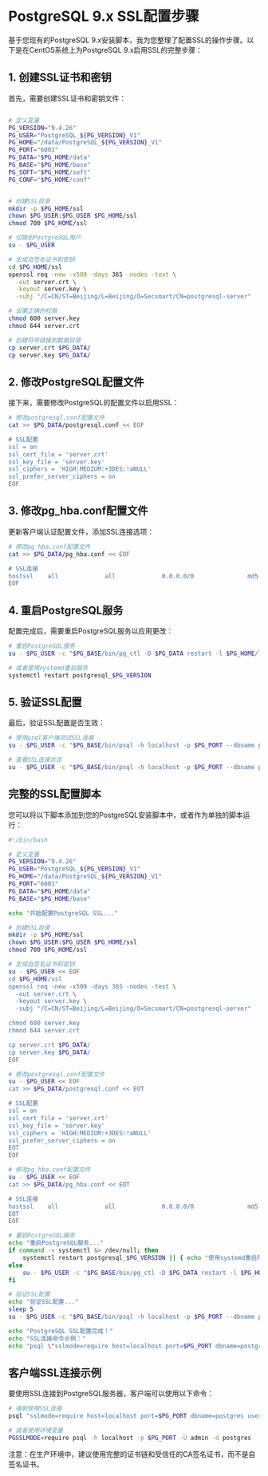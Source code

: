 # PostgreSQL 9.x SSL配置步骤

基于您现有的PostgreSQL 9.x安装脚本，我为您整理了配置SSL的操作步骤。以下是在CentOS系统上为PostgreSQL 9.x启用SSL的完整步骤：

## 1. 创建SSL证书和密钥

首先，需要创建SSL证书和密钥文件：

```bash

# 定义变量
PG_VERSION="9.4.26"
PG_USER="PostgreSQL_${PG_VERSION}_V1"
PG_HOME="/data/PostgreSQL_${PG_VERSION}_V1"
PG_PORT="6001"
PG_DATA="$PG_HOME/data"
PG_BASE="$PG_HOME/base"
PG_SOFT="$PG_HOME/soft"
PG_CONF="$PG_HOME/conf"


# 创建SSL目录
mkdir -p $PG_HOME/ssl
chown $PG_USER:$PG_USER $PG_HOME/ssl
chmod 700 $PG_HOME/ssl

# 切换到PostgreSQL用户
su - $PG_USER

# 生成自签名证书和密钥
cd $PG_HOME/ssl
openssl req -new -x509 -days 365 -nodes -text \
  -out server.crt \
  -keyout server.key \
  -subj "/C=CN/ST=Beijing/L=Beijing/O=Secsmart/CN=postgresql-server"

# 设置正确的权限
chmod 600 server.key
chmod 644 server.crt

# 创建符号链接到数据目录
cp server.crt $PG_DATA/
cp server.key $PG_DATA/


```

## 2. 修改PostgreSQL配置文件

接下来，需要修改PostgreSQL的配置文件以启用SSL：

```bash
# 修改postgresql.conf配置文件
cat >> $PG_DATA/postgresql.conf << EOF

# SSL配置
ssl = on
ssl_cert_file = 'server.crt'
ssl_key_file = 'server.key'
ssl_ciphers = 'HIGH:MEDIUM:+3DES:!aNULL'
ssl_prefer_server_ciphers = on
EOF
```

## 3. 修改pg_hba.conf配置文件

更新客户端认证配置文件，添加SSL连接选项：

```bash
# 修改pg_hba.conf配置文件
cat >> $PG_DATA/pg_hba.conf << EOF

# SSL连接
hostssl    all             all             0.0.0.0/0               md5
EOF
```

## 4. 重启PostgreSQL服务

配置完成后，需要重启PostgreSQL服务以应用更改：

```bash
# 重启PostgreSQL服务
su - $PG_USER -c "$PG_BASE/bin/pg_ctl -D $PG_DATA restart -l $PG_HOME/logfile.log"

# 或者使用systemd重启服务
systemctl restart postgresql_$PG_VERSION
```

## 5. 验证SSL配置

最后，验证SSL配置是否生效：

```bash
# 使用psql客户端测试SSL连接
su - $PG_USER -c "$PG_BASE/bin/psql -h localhost -p $PG_PORT --dbname postgres -c \"SHOW ssl;\""

# 查看SSL连接状态
su - $PG_USER -c "$PG_BASE/bin/psql -h localhost -p $PG_PORT --dbname postgres -c \"SELECT datname, usename, ssl, client_addr FROM pg_stat_ssl JOIN pg_stat_activity ON pg_stat_ssl.pid = pg_stat_activity.pid;\""
```

## 完整的SSL配置脚本

您可以将以下脚本添加到您的PostgreSQL安装脚本中，或者作为单独的脚本运行：

```bash
#!/bin/bash

# 定义变量
PG_VERSION="9.4.26"
PG_USER="PostgreSQL_${PG_VERSION}_V1"
PG_HOME="/data/PostgreSQL_${PG_VERSION}_V1"
PG_PORT="6001"
PG_DATA="$PG_HOME/data"
PG_BASE="$PG_HOME/base"

echo "开始配置PostgreSQL SSL..."

# 创建SSL目录
mkdir -p $PG_HOME/ssl
chown $PG_USER:$PG_USER $PG_HOME/ssl
chmod 700 $PG_HOME/ssl

# 生成自签名证书和密钥
su - $PG_USER << EOF
cd $PG_HOME/ssl
openssl req -new -x509 -days 365 -nodes -text \
  -out server.crt \
  -keyout server.key \
  -subj "/C=CN/ST=Beijing/L=Beijing/O=Secsmart/CN=postgresql-server"

chmod 600 server.key
chmod 644 server.crt

cp server.crt $PG_DATA/
cp server.key $PG_DATA/
EOF

# 修改postgresql.conf配置文件
su - $PG_USER << EOF
cat >> $PG_DATA/postgresql.conf << EOT

# SSL配置
ssl = on
ssl_cert_file = 'server.crt'
ssl_key_file = 'server.key'
ssl_ciphers = 'HIGH:MEDIUM:+3DES:!aNULL'
ssl_prefer_server_ciphers = on
EOT
EOF

# 修改pg_hba.conf配置文件
su - $PG_USER << EOF
cat >> $PG_DATA/pg_hba.conf << EOT

# SSL连接
hostssl    all             all             0.0.0.0/0               md5
EOT
EOF

# 重启PostgreSQL服务
echo "重启PostgreSQL服务..."
if command -v systemctl &> /dev/null; then
    systemctl restart postgresql_$PG_VERSION || { echo "使用systemd重启PostgreSQL服务失败"; exit 1; }
else
    su - $PG_USER -c "$PG_BASE/bin/pg_ctl -D $PG_DATA restart -l $PG_HOME/logfile.log" || { echo "重启PostgreSQL服务失败"; exit 1; }
fi

# 验证SSL配置
echo "验证SSL配置..."
sleep 5
su - $PG_USER -c "$PG_BASE/bin/psql -h localhost -p $PG_PORT --dbname postgres -c \"SHOW ssl;\"" || { echo "验证SSL配置失败"; exit 1; }

echo "PostgreSQL SSL配置完成！"
echo "SSL连接命令示例："
echo "psql \"sslmode=require host=localhost port=$PG_PORT dbname=postgres user=admin\""
```

## 客户端SSL连接示例

要使用SSL连接到PostgreSQL服务器，客户端可以使用以下命令：

```bash
# 强制使用SSL连接
psql "sslmode=require host=localhost port=$PG_PORT dbname=postgres user=admin"

# 或者使用环境变量
PGSSLMODE=require psql -h localhost -p $PG_PORT -U admin -d postgres
```

注意：在生产环境中，建议使用完整的证书链和受信任的CA签名证书，而不是自签名证书。

        